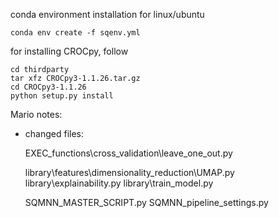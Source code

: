 conda environment installation for linux/ubuntu

`conda env create -f sqenv.yml`


for installing CROCpy, follow

    cd thirdparty
    tar xfz CROCpy3-1.1.26.tar.gz
    cd CROCpy3-1.1.26
    python setup.py install


Mario notes:
- changed files:


	EXEC_functions\cross_validation\leave_one_out.py

	library\features\dimensionality_reduction\UMAP.py
	library\explainability.py
	library\train_model.py

	SQMNN_MASTER_SCRIPT.py
	SQMNN_pipeline_settings.py


